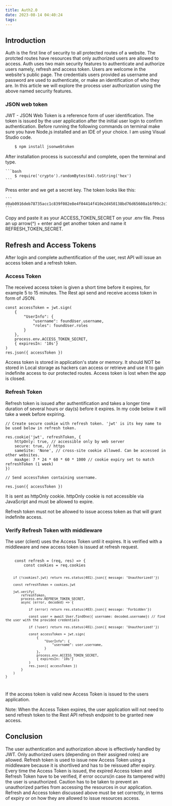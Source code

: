 ```yaml
---
title: Auth2.0
date: 2023-08-14 04:40:24
tags:
---
```


## Introduction

Auth is the first line of security to all protected routes of a website. The protcted routes have resources that only authorized users are allowed to access. Auth uses two main security features to authenticate and authorize users namely, refresh and access token. Users are welcome in the website's public page. The credentials users provided as username and password are used to authenticate, or make an identification of who they are. In this article we will explore the process user authorization using the above named security features.


### JSON web token

JWT - JSON Web Token is a reference form of user identification. The token is issued by the user application after the initial user login to confirm authentication. Before running the following commands on terminal make sure you have Node.js installed and an IDE of your choice. I am using Visual Studio code.

``` bash
    $ npm install jsonwebtoken
```

After installation process is successful and complete, open the terminal and type.

    ```bash
        $ require('crypto').randomBytes(64).toString('hex')
    ```
Press enter and we get a secret key. The token looks like this:

    ```
    d0ab0916deb78735acc1c839f082e8e4f04414f410e2d450138bd76d65608a16f09c2c1fb595ad06438c2c37b7773877c4724897ebe9d203e181c477b55ee75d
    ```

Copy and paste it as your ACCESS_TOKEN_SECRET on your .env file. Press an up arrow(^) + enter and get another token and name it REFRESH_TOKEN_SECRET.


## Refresh and Access Tokens

After login and complete authentification of the user, rest API will issue an access token and a refresh token.

### Access Token

The received access token is given a short time before it expires, for example 5 to 15 minutes. The Rest api send and receive access token in form of JSON.

    const accessToken = jwt.sign(
        {
            "UserInfo": {
                "username": foundUser.username,
                "roles": foundUser.roles
            }
        },
        process.env.ACCESS_TOKEN_SECRET,
        { expiresIn: '10s'}
    )
    res.json({ accessToken })

Access token is stored in application's state or memory. It should NOT be stored in Local storage as hackers can access or retrieve and use it to gain indefinite access to our protected routes. Access token is lost when the app is closed.

### Refresh Token

Refresh token is issued after authentification and takes a longer time duration of several hours or day(s) before it expires. In my code below it will take a week before expiring. 

    // Create secure cookie with refresh token. 'jwt' is its key name to be used below in refresh token.

    res.cookie('jwt', refreshToken, {
        httpOnly: true, // accessible only by web server
        secure: true, // https
        sameSite: 'None', // cross-site cookie allowed. Can be accessed in other websites.
        maxAge: 7 * 24 * 60 * 60 * 1000 // cookie expiry set to match refreshToken (1 week)
    })

    // Send accessToken containing username.

    res.json({ accessToken })

It is sent as httpOnly cookie. httpOnly cookie is not accessible via JavaScript and must be allowed to expire.

Refresh token must not be allowed to issue access token as that will grant indefinite access.

### Verify Refresh Token with middleware

The user (client) uses the Access Token until it expires. It is verified with a middleware and new access token is issued at refresh request.

<code>
    const refresh = (req, res) => {
        const cookies = req.cookies

        if (!cookies?.jwt) return res.status(401).json({ message: 'Unauthorized!'})

        const refreshToken = cookies.jwt

        jwt.verify(
            refreshToken,
            process.env.REFRESH_TOKEN_SECRET,
            async (error, decoded) => {

                if (error) return res.status(403).json({ message: 'Forbidden'})

                const user = await User.findOne({ username: decoded.username}) // find the user with the provided credentials

                if (!user) return res.status(401).json({ message: 'Unauthorized!'})

                const accessToken = jwt.sign(
                    {
                        "UserInfo": {
                            "username": user.username,
                        }
                    },
                    process.env.ACCESS_TOKEN_SECRET,
                    { expiresIn: '10s'}
                )
                res.json({ accessToken })
            }
        )
    }
</code>

If the access token is valid new Access Token is issued to the users application. 

Note: When the Access Token expires, the user application will not need to send refresh token to the Rest API refresh endpoint to be granted new access.

## Conclusion

The user authentication and authorization above is effectively handled by JWT. Only authorized users (depending on their assigned roles) are allowed. Refresh token is used to issue new Access Token using a middleware because it is shortlived and has to be reissued after expiry. Every time the Access Token is issued, the expired Access token and Refresh Token have to be verified, if error occurs(in case its tampered with) the user is unauthorized. Caution has to be taken to prevent an unauthorized parties from accessing the resources in our application. Refresh and Access token discussed above must be set correctly, in terms of expiry or on how they are allowed to issue resources access. 


<script async src="https://talk.hyvor.com/embed/embed.js" type="module"></script>
<hyvor-talk-comments website-id="9346" page-id=""></hyvor-talk-comments>